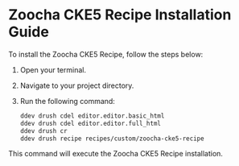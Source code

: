 # Zoocha CKE5 Recipe Installation Guide

To install the Zoocha CKE5 Recipe, follow the steps below:

1. Open your terminal.
2. Navigate to your project directory. 
4. Run the following command:

    ```sh
    ddev drush cdel editor.editor.basic_html
    ddev drush cdel editor.editor.full_html
    ddev drush cr
    ddev drush recipe recipes/custom/zoocha-cke5-recipe
    ```

This command will execute the Zoocha CKE5 Recipe installation.
